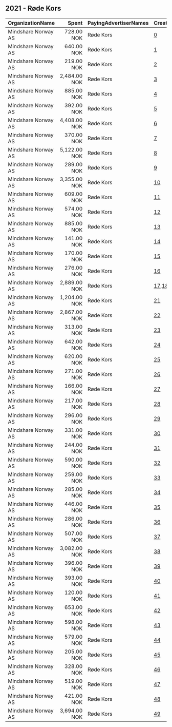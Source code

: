 ## 2021 - Røde Kors 
|OrganizationName|Spent|PayingAdvertiserNames|CreativeUrls|Impressions|Genders|AgeBrackets|CountryCodes|BillingAddresses|CandidateBallotInformation|
|:---|---:|:---|:---|---:|:---|:---|:---|:---|:---|
|Mindshare Norway AS|728.00 NOK|Røde Kors|[0](https://www.snap.com/political-ads/asset/80cbc472e68fbad370d96984727386ef6c122326e52b903a2774f32b49790911?mediaType=mp4)|33,981||25+|norway|"Kongens gate 6,Oslo,0153,NO"||
|Mindshare Norway AS|640.00 NOK|Røde Kors|[1](https://www.snap.com/political-ads/asset/56462d2259e42e144df9849c8ceff101b0a2a4a052ba3a1840ccad9cd35f6997?mediaType=mp4)|30,119||25+|norway|"Kongens gate 6,Oslo,0153,NO"||
|Mindshare Norway AS|219.00 NOK|Røde Kors|[2](https://www.snap.com/political-ads/asset/baf8ca4b0e773ba12cc04944bd391c6f160fcf6b69d18223dd0025facc52dfc8?mediaType=mp4)|2,599||25+|norway|"Kongens gate 6,Oslo,0153,NO"||
|Mindshare Norway AS|2,484.00 NOK|Røde Kors|[3](https://www.snap.com/political-ads/asset/56462d2259e42e144df9849c8ceff101b0a2a4a052ba3a1840ccad9cd35f6997?mediaType=mp4)|21,750||25+|norway|"Kongens gate 6,Oslo,0153,NO"||
|Mindshare Norway AS|885.00 NOK|Røde Kors|[4](https://www.snap.com/political-ads/asset/d014a3a0094163243c79f3a1b01b17eb6e9f335305ea5a08a4462efb50a11b78?mediaType=mp4)|10,893||25+|norway|"Kongens gate 6,Oslo,0153,NO"||
|Mindshare Norway AS|392.00 NOK|Røde Kors|[5](https://www.snap.com/political-ads/asset/80cbc472e68fbad370d96984727386ef6c122326e52b903a2774f32b49790911?mediaType=mp4)|4,749||25+|norway|"Kongens gate 6,Oslo,0153,NO"||
|Mindshare Norway AS|4,408.00 NOK|Røde Kors|[6](https://www.snap.com/political-ads/asset/1208b4110792001a49c9119490beadd7f458cbfb869236441c4644e3ced9c13c?mediaType=mp4)|51,884||20+|norway|"Kongens gate 6,Oslo,0153,NO"||
|Mindshare Norway AS|370.00 NOK|Røde Kors|[7](https://www.snap.com/political-ads/asset/56462d2259e42e144df9849c8ceff101b0a2a4a052ba3a1840ccad9cd35f6997?mediaType=mp4)|4,018||25+|norway|"Kongens gate 6,Oslo,0153,NO"||
|Mindshare Norway AS|5,122.00 NOK|Røde Kors|[8](https://www.snap.com/political-ads/asset/8efb5c0c2e8ce57494854a1c4249895e2b2a62f6af2385bf48b988f5da84c900?mediaType=mp4)|60,031||20+|norway|"Kongens gate 6,Oslo,0153,NO"||
|Mindshare Norway AS|289.00 NOK|Røde Kors|[9](https://www.snap.com/political-ads/asset/56462d2259e42e144df9849c8ceff101b0a2a4a052ba3a1840ccad9cd35f6997?mediaType=mp4)|3,510||25+|norway|"Kongens gate 6,Oslo,0153,NO"||
|Mindshare Norway AS|3,355.00 NOK|Røde Kors|[10](https://www.snap.com/political-ads/asset/c21c986e7e70c7aff5c1e0495d52ed12b21e94bd133168c87085dd1cb5cd2d5d?mediaType=mp4)|128,025||18-30|norway|"Kongens gate 6,Oslo,0153,NO"||
|Mindshare Norway AS|609.00 NOK|Røde Kors|[11](https://www.snap.com/political-ads/asset/baf8ca4b0e773ba12cc04944bd391c6f160fcf6b69d18223dd0025facc52dfc8?mediaType=mp4)|28,711||25+|norway|"Kongens gate 6,Oslo,0153,NO"||
|Mindshare Norway AS|574.00 NOK|Røde Kors|[12](https://www.snap.com/political-ads/asset/baf8ca4b0e773ba12cc04944bd391c6f160fcf6b69d18223dd0025facc52dfc8?mediaType=mp4)|26,910||25+|norway|"Kongens gate 6,Oslo,0153,NO"||
|Mindshare Norway AS|885.00 NOK|Røde Kors|[13](https://www.snap.com/political-ads/asset/8efb5c0c2e8ce57494854a1c4249895e2b2a62f6af2385bf48b988f5da84c900?mediaType=mp4)|9,300||20+|norway|"Kongens gate 6,Oslo,0153,NO"||
|Mindshare Norway AS|141.00 NOK|Røde Kors|[14](https://www.snap.com/political-ads/asset/7451b8576e9de118d245671d728c32c6a06aa308756e5d67e1483f1d5e851432?mediaType=mp4)|1,677||25+|norway|"Kongens gate 6,Oslo,0153,NO"||
|Mindshare Norway AS|170.00 NOK|Røde Kors|[15](https://www.snap.com/political-ads/asset/baf8ca4b0e773ba12cc04944bd391c6f160fcf6b69d18223dd0025facc52dfc8?mediaType=mp4)|2,053||25+|norway|"Kongens gate 6,Oslo,0153,NO"||
|Mindshare Norway AS|276.00 NOK|Røde Kors|[16](https://www.snap.com/political-ads/asset/baf8ca4b0e773ba12cc04944bd391c6f160fcf6b69d18223dd0025facc52dfc8?mediaType=mp4)|3,243||25+|norway|"Kongens gate 6,Oslo,0153,NO"||
|Mindshare Norway AS|2,889.00 NOK|Røde Kors|[17](https://www.snap.com/political-ads/asset/3fe979f4f188bdc915d765f5b16459d9b573ef93985cc38b6d67e6a93dc6c4ac?mediaType=png),[18](https://www.snap.com/political-ads/asset/c972484ef022ee19d3ccad4660dc02b5217de6907feacac4ffba3cbab329568b?mediaType=png),[19](https://www.snap.com/political-ads/asset/4f8f186d5ed9a321f39f1c02fcf2d623d37cd27c5db052a94626a1e277efb131?mediaType=png),[20](https://www.snap.com/political-ads/asset/17e457a0ac72042f14ee830705819eae43f708dc423b27fd512cd39231a8b353?mediaType=png)|208,348||20+|norway|"Kongens gate 6,Oslo,0153,NO"||
|Mindshare Norway AS|1,204.00 NOK|Røde Kors|[21](https://www.snap.com/political-ads/asset/7451b8576e9de118d245671d728c32c6a06aa308756e5d67e1483f1d5e851432?mediaType=mp4)|11,210||25+|norway|"Kongens gate 6,Oslo,0153,NO"||
|Mindshare Norway AS|2,867.00 NOK|Røde Kors|[22](https://www.snap.com/political-ads/asset/e8cef12ecb84d004572c48a3dcd36f7520bd7396517b59f09a6e0ddbb140aaee?mediaType=mp4)|27,233||18-30|norway|"Kongens gate 6,Oslo,0153,NO"||
|Mindshare Norway AS|313.00 NOK|Røde Kors|[23](https://www.snap.com/political-ads/asset/56462d2259e42e144df9849c8ceff101b0a2a4a052ba3a1840ccad9cd35f6997?mediaType=mp4)|3,798||25+|norway|"Kongens gate 6,Oslo,0153,NO"||
|Mindshare Norway AS|642.00 NOK|Røde Kors|[24](https://www.snap.com/political-ads/asset/56462d2259e42e144df9849c8ceff101b0a2a4a052ba3a1840ccad9cd35f6997?mediaType=mp4)|29,854||25+|norway|"Kongens gate 6,Oslo,0153,NO"||
|Mindshare Norway AS|620.00 NOK|Røde Kors|[25](https://www.snap.com/political-ads/asset/d014a3a0094163243c79f3a1b01b17eb6e9f335305ea5a08a4462efb50a11b78?mediaType=mp4)|28,992||25+|norway|"Kongens gate 6,Oslo,0153,NO"||
|Mindshare Norway AS|271.00 NOK|Røde Kors|[26](https://www.snap.com/political-ads/asset/7451b8576e9de118d245671d728c32c6a06aa308756e5d67e1483f1d5e851432?mediaType=mp4)|3,268||25+|norway|"Kongens gate 6,Oslo,0153,NO"||
|Mindshare Norway AS|166.00 NOK|Røde Kors|[27](https://www.snap.com/political-ads/asset/baf8ca4b0e773ba12cc04944bd391c6f160fcf6b69d18223dd0025facc52dfc8?mediaType=mp4)|2,073||25+|norway|"Kongens gate 6,Oslo,0153,NO"||
|Mindshare Norway AS|217.00 NOK|Røde Kors|[28](https://www.snap.com/political-ads/asset/d014a3a0094163243c79f3a1b01b17eb6e9f335305ea5a08a4462efb50a11b78?mediaType=mp4)|2,604||25+|norway|"Kongens gate 6,Oslo,0153,NO"||
|Mindshare Norway AS|296.00 NOK|Røde Kors|[29](https://www.snap.com/political-ads/asset/80cbc472e68fbad370d96984727386ef6c122326e52b903a2774f32b49790911?mediaType=mp4)|3,578||25+|norway|"Kongens gate 6,Oslo,0153,NO"||
|Mindshare Norway AS|331.00 NOK|Røde Kors|[30](https://www.snap.com/political-ads/asset/baf8ca4b0e773ba12cc04944bd391c6f160fcf6b69d18223dd0025facc52dfc8?mediaType=mp4)|3,289||25+|norway|"Kongens gate 6,Oslo,0153,NO"||
|Mindshare Norway AS|244.00 NOK|Røde Kors|[31](https://www.snap.com/political-ads/asset/56462d2259e42e144df9849c8ceff101b0a2a4a052ba3a1840ccad9cd35f6997?mediaType=mp4)|2,960||25+|norway|"Kongens gate 6,Oslo,0153,NO"||
|Mindshare Norway AS|590.00 NOK|Røde Kors|[32](https://www.snap.com/political-ads/asset/d014a3a0094163243c79f3a1b01b17eb6e9f335305ea5a08a4462efb50a11b78?mediaType=mp4)|27,723||25+|norway|"Kongens gate 6,Oslo,0153,NO"||
|Mindshare Norway AS|259.00 NOK|Røde Kors|[33](https://www.snap.com/political-ads/asset/baf8ca4b0e773ba12cc04944bd391c6f160fcf6b69d18223dd0025facc52dfc8?mediaType=mp4)|3,082||25+|norway|"Kongens gate 6,Oslo,0153,NO"||
|Mindshare Norway AS|285.00 NOK|Røde Kors|[34](https://www.snap.com/political-ads/asset/baf8ca4b0e773ba12cc04944bd391c6f160fcf6b69d18223dd0025facc52dfc8?mediaType=mp4)|3,403||25+|norway|"Kongens gate 6,Oslo,0153,NO"||
|Mindshare Norway AS|446.00 NOK|Røde Kors|[35](https://www.snap.com/political-ads/asset/7451b8576e9de118d245671d728c32c6a06aa308756e5d67e1483f1d5e851432?mediaType=mp4)|5,205||25+|norway|"Kongens gate 6,Oslo,0153,NO"||
|Mindshare Norway AS|286.00 NOK|Røde Kors|[36](https://www.snap.com/political-ads/asset/7451b8576e9de118d245671d728c32c6a06aa308756e5d67e1483f1d5e851432?mediaType=mp4)|2,919||25+|norway|"Kongens gate 6,Oslo,0153,NO"||
|Mindshare Norway AS|507.00 NOK|Røde Kors|[37](https://www.snap.com/political-ads/asset/56462d2259e42e144df9849c8ceff101b0a2a4a052ba3a1840ccad9cd35f6997?mediaType=mp4)|5,997||25+|norway|"Kongens gate 6,Oslo,0153,NO"||
|Mindshare Norway AS|3,082.00 NOK|Røde Kors|[38](https://www.snap.com/political-ads/asset/e8cef12ecb84d004572c48a3dcd36f7520bd7396517b59f09a6e0ddbb140aaee?mediaType=mp4)|117,721||18-30|norway|"Kongens gate 6,Oslo,0153,NO"||
|Mindshare Norway AS|396.00 NOK|Røde Kors|[39](https://www.snap.com/political-ads/asset/56462d2259e42e144df9849c8ceff101b0a2a4a052ba3a1840ccad9cd35f6997?mediaType=mp4)|4,784||25+|norway|"Kongens gate 6,Oslo,0153,NO"||
|Mindshare Norway AS|393.00 NOK|Røde Kors|[40](https://www.snap.com/political-ads/asset/56462d2259e42e144df9849c8ceff101b0a2a4a052ba3a1840ccad9cd35f6997?mediaType=mp4)|4,654||25+|norway|"Kongens gate 6,Oslo,0153,NO"||
|Mindshare Norway AS|120.00 NOK|Røde Kors|[41](https://www.snap.com/political-ads/asset/baf8ca4b0e773ba12cc04944bd391c6f160fcf6b69d18223dd0025facc52dfc8?mediaType=mp4)|1,559||25+|norway|"Kongens gate 6,Oslo,0153,NO"||
|Mindshare Norway AS|653.00 NOK|Røde Kors|[42](https://www.snap.com/political-ads/asset/7451b8576e9de118d245671d728c32c6a06aa308756e5d67e1483f1d5e851432?mediaType=mp4)|8,065||25+|norway|"Kongens gate 6,Oslo,0153,NO"||
|Mindshare Norway AS|598.00 NOK|Røde Kors|[43](https://www.snap.com/political-ads/asset/80cbc472e68fbad370d96984727386ef6c122326e52b903a2774f32b49790911?mediaType=mp4)|28,081||25+|norway|"Kongens gate 6,Oslo,0153,NO"||
|Mindshare Norway AS|579.00 NOK|Røde Kors|[44](https://www.snap.com/political-ads/asset/1208b4110792001a49c9119490beadd7f458cbfb869236441c4644e3ced9c13c?mediaType=mp4)|7,003||20+|norway|"Kongens gate 6,Oslo,0153,NO"||
|Mindshare Norway AS|205.00 NOK|Røde Kors|[45](https://www.snap.com/political-ads/asset/d014a3a0094163243c79f3a1b01b17eb6e9f335305ea5a08a4462efb50a11b78?mediaType=mp4)|2,440||25+|norway|"Kongens gate 6,Oslo,0153,NO"||
|Mindshare Norway AS|328.00 NOK|Røde Kors|[46](https://www.snap.com/political-ads/asset/baf8ca4b0e773ba12cc04944bd391c6f160fcf6b69d18223dd0025facc52dfc8?mediaType=mp4)|3,918||25+|norway|"Kongens gate 6,Oslo,0153,NO"||
|Mindshare Norway AS|519.00 NOK|Røde Kors|[47](https://www.snap.com/political-ads/asset/56462d2259e42e144df9849c8ceff101b0a2a4a052ba3a1840ccad9cd35f6997?mediaType=mp4)|6,230||25+|norway|"Kongens gate 6,Oslo,0153,NO"||
|Mindshare Norway AS|421.00 NOK|Røde Kors|[48](https://www.snap.com/political-ads/asset/80cbc472e68fbad370d96984727386ef6c122326e52b903a2774f32b49790911?mediaType=mp4)|4,996||25+|norway|"Kongens gate 6,Oslo,0153,NO"||
|Mindshare Norway AS|3,694.00 NOK|Røde Kors|[49](https://www.snap.com/political-ads/asset/c21c986e7e70c7aff5c1e0495d52ed12b21e94bd133168c87085dd1cb5cd2d5d?mediaType=mp4)|35,966||18-30|norway|"Kongens gate 6,Oslo,0153,NO"||
